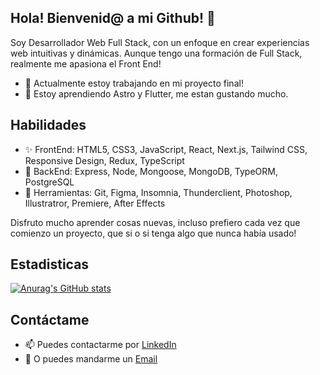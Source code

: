 ## Hola! Bienvenid@ a mi Github! 👋

Soy Desarrollador Web Full Stack, con un enfoque en crear experiencias web intuitivas y dinámicas. Aunque tengo una formación de Full Stack, realmente me apasiona el Front End! 

- 🔭 Actualmente estoy trabajando en mi proyecto final!
- 🌱 Estoy aprendiendo Astro y Flutter, me estan gustando mucho.

## Habilidades 
- ✨ FrontEnd: HTML5, CSS3, JavaScript, React, Next.js, Tailwind CSS, Responsive Design, Redux, TypeScript
- 💾 BackEnd: Express, Node, Mongoose, MongoDB, TypeORM, PostgreSQL
- 🧰 Herramientas: Git, Figma, Insomnia, Thunderclient, Photoshop, Illustratror, Premiere, After Effects

Disfruto mucho aprender cosas nuevas, incluso prefiero cada vez que comienzo un proyecto, que si o si tenga algo que nunca había usado!  

## Estadisticas

[![Anurag's GitHub stats](https://github-readme-stats.vercel.app/api?username=carlosducros)](https://github.com/anuraghazra/github-readme-stats)

## Contáctame
- 📫 Puedes contactarme por [LinkedIn](https://www.linkedin.com/in/carlosducros/)
- 📧 O puedes mandarme un [Email](mailto:ducroscarlospablo@gmail.com)

